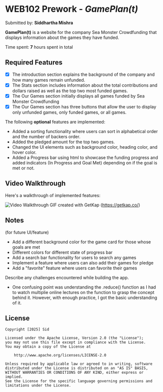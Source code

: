 # WEB102 Prework - _GamePlan(t)_

Submitted by: **Siddhartha Mishra**

**GamePlan(t)** is a website for the company Sea Monster Crowdfunding that displays information about the games they have funded.

Time spent: **7** hours spent in total

## Required Features

- [x] The introduction section explains the background of the company and how many games remain unfunded.
- [x] The Stats section includes information about the total contributions and dollars raised as well as the top two most funded games.
- [x] The Our Games section initially displays all games funded by Sea Monster Crowdfunding
- [x] The Our Games section has three buttons that allow the user to display only unfunded games, only funded games, or all games.

The following **optional** features are implemented:

- Added a sorting functionality where users can sort in alphabetical order and the number of backers order.
- Added the pledged amount for the top two games.
- Changed the UI elements such as background color, heading color, and hover color.
- Added a Progress bar using html <progres> to showcase the funding progress and added indicators (In Progress and Goal Met) depending on if the goal is met or not.

## Video Walkthrough

Here's a walkthrough of implemented features:

<!-- <img src='https://imgur.com/a/sid-prework-ihfNtHS' title='Video Walkthrough' width='' alt='Video Walkthrough' /> -->
![Video Walkthrough](https://imgur.com/a/sid-prework-ihfNtHS)
GIF created with GetKap (https://getkap.co/)

## Notes

(for future UI/feature)

- Add a different background color for the game card for those whose goals are met
- Different colors for different state of progress bar
- Add a search bar functionality for users to search any games
- Implement a feature where users can also add their games for pledge
- Add a "favorite" feature where users can favorite their games

Describe any challenges encountered while building the app.

- One confusing point was understanding the .reduce() function as I had to watch multiplie online lectures on the function to grasp the concept behind it. However, with enough practice, I got the basic understanding of it.

## License

    Copyright [2025] Sid

    Licensed under the Apache License, Version 2.0 (the "License");
    you may not use this file except in compliance with the License.
    You may obtain a copy of the License at

        http://www.apache.org/licenses/LICENSE-2.0

    Unless required by applicable law or agreed to in writing, software
    distributed under the License is distributed on an "AS IS" BASIS,
    WITHOUT WARRANTIES OR CONDITIONS OF ANY KIND, either express or implied.
    See the License for the specific language governing permissions and
    limitations under the License.

